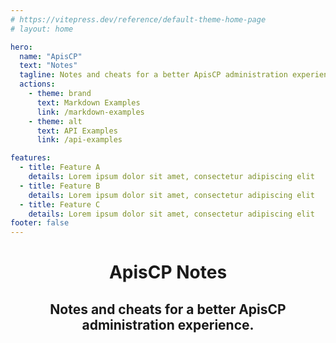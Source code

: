 ```yaml
---
# https://vitepress.dev/reference/default-theme-home-page
# layout: home

hero:
  name: "ApisCP"
  text: "Notes"
  tagline: Notes and cheats for a better ApisCP administration experience
  actions:
    - theme: brand
      text: Markdown Examples
      link: /markdown-examples
    - theme: alt
      text: API Examples
      link: /api-examples

features:
  - title: Feature A
    details: Lorem ipsum dolor sit amet, consectetur adipiscing elit
  - title: Feature B
    details: Lorem ipsum dolor sit amet, consectetur adipiscing elit
  - title: Feature C
    details: Lorem ipsum dolor sit amet, consectetur adipiscing elit
footer: false
---
```


<div align="center">
  <h1>ApisCP Notes</h1>
  <h2>Notes and cheats for a better ApisCP administration experience.</h2>
</div>

